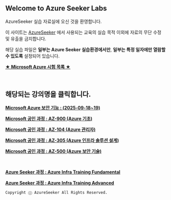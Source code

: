 ## Welcome to Azure Seeker Labs

AzureSeeker 실습 자료실에 오신 것을 환영합니다.

이 사이트는 [AzureSeeker](http://www.AzureSeeker.com) 에서 사용되는 교육의 실습 목적 이외에 자료의 무단 수정 및 유출을 금지합니다.

해당 실습 파일은 **일부는 Azure Seeker 실습환경에서만**, **일부는 특정 일자에만 열람할수 있도록** 설정되어 있습니다.

[**★ Microsoft Azure 시험 목록 ★**](https://github.com/AzureSeeker/EXAM)


<br>

## 해당되는 강의명을 클릭합니다.

[**Microsoft Azure 보안 기능 : (2025-09-18~19)**](https://github.com/AzureSeeker/AZ-Security-2509)




[**Microsoft 공인 과정 : AZ-900 (Azure 기초)**](https://github.com/AzureSeeker/AZ-900)

[**Microsoft 공인 과정 : AZ-104 (Azure 관리자)**](https://github.com/AzureSeeker/AZ-104)

[**Microsoft 공인 과정 : AZ-305 (Azure 인프라 솔루션 설계)**](https://github.com/AzureSeeker/AZ-305)

[**Microsoft 공인 과정 : AZ-500 (Azure 보안 기술)**](https://github.com/AzureSeeker/AZ-500)



<br>

[**Azure Seeker 과정 : Azure Infra Training Fundamental**](http://gitlab.azureseeker.com/Azure/as-001)

[**Azure Seeker 과정 : Azure Infra Training Advanced**](http://gitlab.azureseeker.com/Azure/as-002)


`Copyright ⓒ AzureSeeker All Rights Reserved.`

